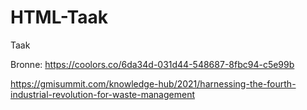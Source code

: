 # HTML-Taak
Taak

Bronne:
https://coolors.co/6da34d-031d44-548687-8fbc94-c5e99b

https://gmisummit.com/knowledge-hub/2021/harnessing-the-fourth-industrial-revolution-for-waste-management
